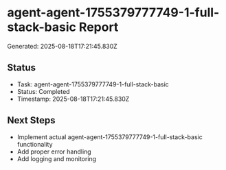 # agent-agent-1755379777749-1-full-stack-basic Report

Generated: 2025-08-18T17:21:45.830Z

## Status
- Task: agent-agent-1755379777749-1-full-stack-basic
- Status: Completed
- Timestamp: 2025-08-18T17:21:45.830Z

## Next Steps
- Implement actual agent-agent-1755379777749-1-full-stack-basic functionality
- Add proper error handling
- Add logging and monitoring
